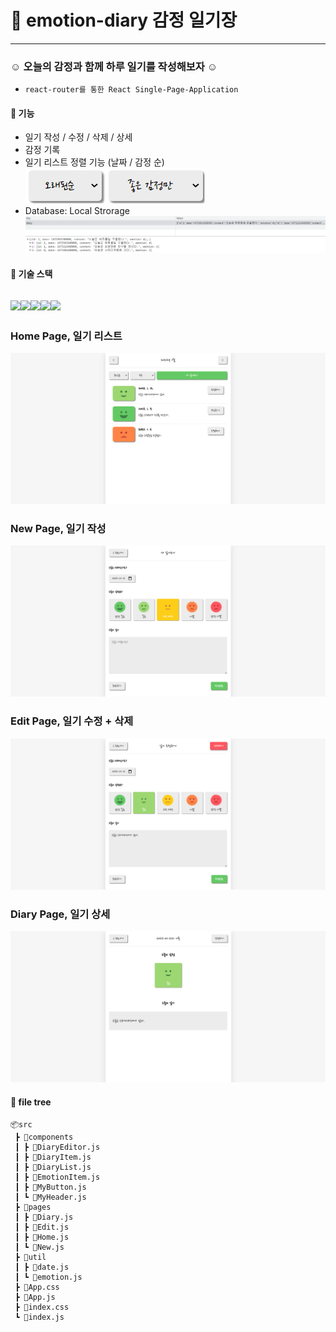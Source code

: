 # 📝 emotion-diary 감정 일기장
---
### ☺️ 오늘의 감정과 함께 하루 일기를 작성해보자 ☺️
- `react-router를 통한 React Single-Page-Application`
  

#### 🔨 기능
- 일기 작성 / 수정 / 삭제 / 상세
- 감정 기록
- 일기 리스트 정렬 기능 (날짜 / 감정 순) ![filter](./filter.png)
- Database: Local Strorage ![database](database.png)
#### 🔨 기술 스택
<img src="https://img.shields.io/badge/html-E34F26?style=for-the-badge&logo=html5&logoColor=white"><img src="https://img.shields.io/badge/css-1572B6?style=for-the-badge&logo=css3&logoColor=white"><img src="https://img.shields.io/badge/javascript-F7DF1E?style=for-the-badge&logo=javascript&logoColor=black"><img src="https://img.shields.io/badge/react-61DAFB?style=for-the-badge&logo=react&logoColor=black"><img src="https://img.shields.io/badge/Firebase-FFCA28?style=flat-square&logo=firebase&logoColor=black"/>
---
### Home Page, 일기 리스트
![home](home.png)

### New Page, 일기 작성
![new](new.png)

### Edit Page, 일기 수정 + 삭제
![edit](edit.png)

### Diary Page, 일기 상세
![diary](diary.png)


#### 🌳 file tree
```
📦src
 ┣ 📂components
 ┃ ┣ 📜DiaryEditor.js
 ┃ ┣ 📜DiaryItem.js
 ┃ ┣ 📜DiaryList.js
 ┃ ┣ 📜EmotionItem.js
 ┃ ┣ 📜MyButton.js
 ┃ ┗ 📜MyHeader.js
 ┣ 📂pages
 ┃ ┣ 📜Diary.js
 ┃ ┣ 📜Edit.js
 ┃ ┣ 📜Home.js
 ┃ ┗ 📜New.js
 ┣ 📂util
 ┃ ┣ 📜date.js
 ┃ ┗ 📜emotion.js
 ┣ 📜App.css
 ┣ 📜App.js
 ┣ 📜index.css
 ┗ 📜index.js
 ```
